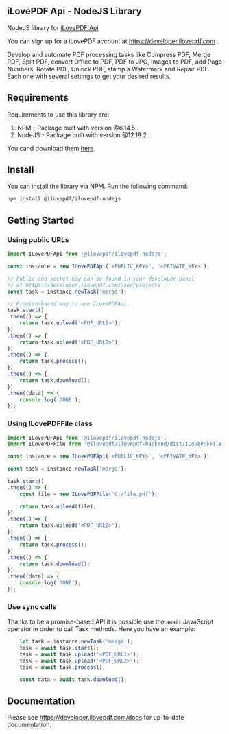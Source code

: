 iLovePDF Api - NodeJS Library
--------------------------

NodeJS library for [iLovePDF Api](https://developer.ilovepdf.com)

You can sign up for a iLovePDF account at https://developer.ilovepdf.com .

Develop and automate PDF processing tasks like Compress PDF, Merge PDF, Split PDF, convert Office to PDF, PDF to JPG, Images to PDF, add Page Numbers, Rotate PDF, Unlock PDF, stamp a Watermark and Repair PDF. Each one with several settings to get your desired results.

## Requirements

Requirements to use this library are:

1. NPM - Package built with version @6.14.5 .
2. NodeJS - Package built with version @12.18.2 .

You cand download them [here](https://nodejs.org/en).

## Install

You can install the library via [NPM](https://www.npmjs.com). Run the following command:

```bash
npm install @ilovepdf/ilovepdf-nodejs
```

## Getting Started

### Using public URLs

```js
import ILovePDFApi from '@ilovepdf/ilovepdf-nodejs';

const instance = new ILovePDFApi('<PUBLIC_KEY>', '<PRIVATE_KEY>');

// Public and secret key can be found in your developer panel
// at https://developer.ilovepdf.com/user/projects .
const task = instance.newTask('merge');

// Promise-based way to use ILovePDFApi.
task.start()
.then(() => {
    return task.upload('<PDF_URL1>');
})
.then(() => {
    return task.upload('<PDF_URL2>');
})
.then(() => {
    return task.process();
})
.then(() => {
    return task.download();
})
.then((data) => {
    console.log('DONE');
});
```

### Using ILovePDFFile class

```js
import ILovePDFApi from '@ilovepdf/ilovepdf-nodejs';
import ILovePDFFile from '@ilovepdf/ilovepdf-backend/dist/ILovePDFFile';

const instance = new ILovePDFApi('<PUBLIC_KEY>', '<PRIVATE_KEY>');

const task = instance.newTask('merge');

task.start()
.then(() => {
    const file = new ILovePDFFile('C:/file.pdf');

    return task.upload(file);
})
.then(() => {
    return task.upload('<PDF_URL2>');
})
.then(() => {
    return task.process();
})
.then(() => {
    return task.download();
})
.then((data) => {
    console.log('DONE');
});
```

### Use sync calls

Thanks to be a promise-based API it is possible use the `await` JavaScript operator in order to call Task methods. Here you have an example:

```js
    let task = instance.newTask('merge');
    task = await task.start();
    task = await task.upload('<PDF_URL1>');
    task = await task.upload('<PDF_URL2>');
    task = await task.process();

    const data = await task.download();
```

## Documentation

Please see https://developer.ilovepdf.com/docs for up-to-date documentation.

<!-- TALK WITH MARCO OR ALEIX -->
<!-- ## License
The code is available as open source under the terms of the [MIT License](http://opensource.org/licenses/MIT). -->